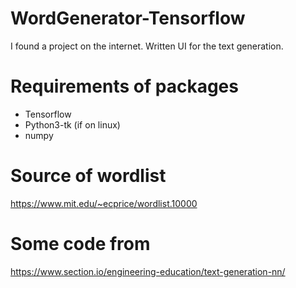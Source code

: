 # WordGenerator-Tensorflow
I found a project on the internet. Written UI for the text generation.

# Requirements of packages
* Tensorflow
* Python3-tk (if on linux)
* numpy

# Source of wordlist
https://www.mit.edu/~ecprice/wordlist.10000

# Some code from
https://www.section.io/engineering-education/text-generation-nn/
